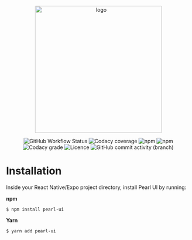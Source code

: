<p align="center">
<img width="346" alt="logo" src="https://user-images.githubusercontent.com/29514438/133960518-569428c5-fe04-4631-b20e-5935a4c93914.png">

<p align="center">
<img alt="GitHub Workflow Status" src="https://img.shields.io/github/workflow/status/agrawal-rohit/pearl-ui/Publish">
<img alt="Codacy coverage" src="https://img.shields.io/codacy/coverage/7cbc0c488c214b3d82877eff2ec10068">
<img alt="npm" src="https://img.shields.io/npm/v/pearl-ui">
<img alt="npm" src="https://img.shields.io/npm/dw/pearl-ui">
<img alt="Codacy grade" src="https://img.shields.io/codacy/grade/7cbc0c488c214b3d82877eff2ec10068">
<img alt="Licence" src="https://img.shields.io/github/license/agrawal-rohit/pearl-ui">
<img alt="GitHub commit activity (branch)" src="https://img.shields.io/github/commit-activity/w/agrawal-rohit/pearl-ui/next">
</p>

# Installation
Inside your React Native/Expo project directory, install Pearl UI by running:

**npm**
```shell
$ npm install pearl-ui
```

**Yarn**
```shell
$ yarn add pearl-ui
```